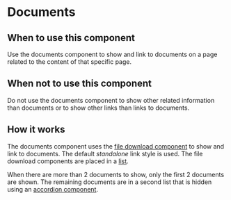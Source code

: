 # Documents

## When to use this component

Use the documents component to show and link to documents on a page related to the content of that specific page.

## When not to use this component

Do not use the documents component to show other related information than documents or to show other links than links to documents.

## How it works

The documents component uses the <a href="{{path './file-download.html'}}">file download component</a> to show and link to documents. The default *standalone* link style is used. The file download components are placed in a <a href="{{path './list.html'}}">list</a>. 

When there are more than 2 documents to show, only the first 2 documents are shown. The remaining documents are in a second list that is hidden using an <a href="{{path './accordion.html'}}">accordion component</a>.